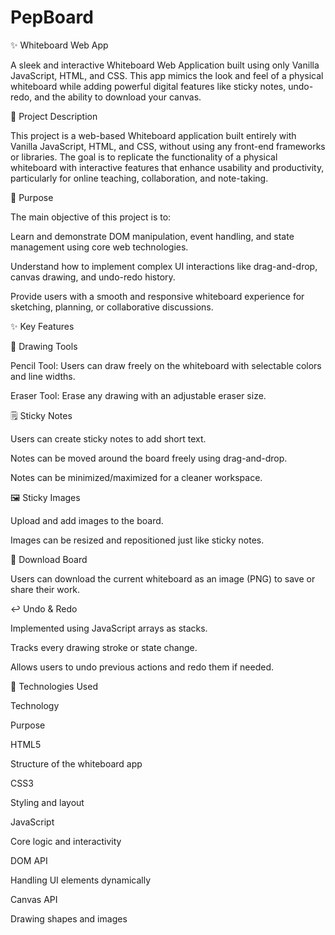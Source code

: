 # PepBoard

✨ Whiteboard Web App





A sleek and interactive Whiteboard Web Application built using only Vanilla JavaScript, HTML, and CSS. This app mimics the look and feel of a physical whiteboard while adding powerful digital features like sticky notes, undo-redo, and the ability to download your canvas.

🧾 Project Description

This project is a web-based Whiteboard application built entirely with Vanilla JavaScript, HTML, and CSS, without using any front-end frameworks or libraries. The goal is to replicate the functionality of a physical whiteboard with interactive features that enhance usability and productivity, particularly for online teaching, collaboration, and note-taking.

🎯 Purpose

The main objective of this project is to:

Learn and demonstrate DOM manipulation, event handling, and state management using core web technologies.

Understand how to implement complex UI interactions like drag-and-drop, canvas drawing, and undo-redo history.

Provide users with a smooth and responsive whiteboard experience for sketching, planning, or collaborative discussions.

✨ Key Features

🎨 Drawing Tools

Pencil Tool: Users can draw freely on the whiteboard with selectable colors and line widths.

Eraser Tool: Erase any drawing with an adjustable eraser size.

🗒️ Sticky Notes

Users can create sticky notes to add short text.

Notes can be moved around the board freely using drag-and-drop.

Notes can be minimized/maximized for a cleaner workspace.

🖼️ Sticky Images

Upload and add images to the board.

Images can be resized and repositioned just like sticky notes.

💾 Download Board

Users can download the current whiteboard as an image (PNG) to save or share their work.

↩️ Undo & Redo

Implemented using JavaScript arrays as stacks.

Tracks every drawing stroke or state change.

Allows users to undo previous actions and redo them if needed.

🔧 Technologies Used

Technology

Purpose

HTML5

Structure of the whiteboard app

CSS3

Styling and layout

JavaScript

Core logic and interactivity

DOM API

Handling UI elements dynamically

Canvas API

Drawing shapes and images
